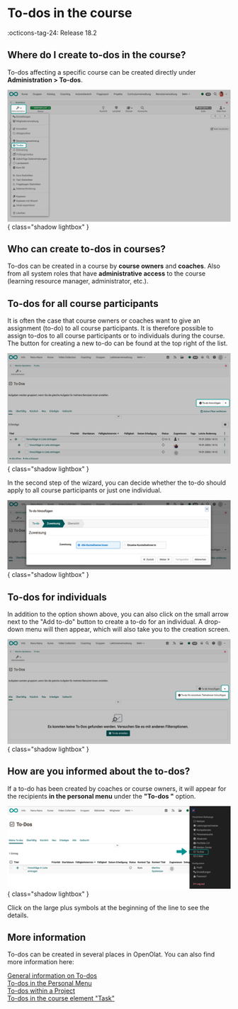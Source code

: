 # To-dos in the course

:octicons-tag-24: Release 18.2

## Where do I create to-dos in the course?

To-dos affecting a specific course can be created directly under **Administration > To-dos**.

![course_todos_menu_v1_de.png](assets/course_todos_menu_v1_de.png){ class="shadow lightbox" }

## Who can create to-dos in courses?

To-dos can be created in a course by **course owners** and **coaches**. Also from all system roles that have **administrative access** to the course (learning resource manager, administrator, etc.).

## To-dos for all course participants

It is often the case that course owners or coaches want to give an assignment (to-do) to all course participants. It is therefore possible to assign to-dos to all course participants or to individuals during the course. The button for creating a new to-do can be found at the top right of the list.

![course_todos_create_v2_de.png](assets/course_todos_create_v2_de.png){ class="shadow lightbox" }

In the second step of the wizard, you can decide whether the to-do should apply to all course participants or just one individual.

![course_todos_create_to_all_v1_de.png](assets/course_todos_create_to_all_v1_de.png){ class="shadow lightbox" }

## To-dos for individuals

In addition to the option shown above, you can also click on the small arrow next to the "Add to-do" button to create a to-do for an individual. A drop-down menu will then appear, which will also take you to the creation screen.

![course_todos_create_single_v1_de.png](assets/course_todos_create_single_v1_de.png){ class="shadow lightbox" }

## How are you informed about the to-dos?

If a to-do has been created by coaches or course owners, it will appear for the recipients **in the personal menu** under the **"To-dos "** option.

![course_todos_pers_menu_v1_de.png](assets/course_todos_pers_menu_v1_de.png){ class="shadow lightbox" }

Click on the large plus symbols at the beginning of the line to see the details.

## More information

To-dos can be created in several places in OpenOlat. You can also find more information here:

[General information on To-dos](../basic_concepts/To_Dos_Basics.md)<br>
[To-dos in the Personal Menu](../personal_menu/To-Dos.md)<br>
[To-dos within a Project](../area_modules/Project_Todos.md)<br>
[To-dos in the course element "Task"](../learningresources/Course_Element_Task.md)